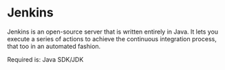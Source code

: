 # Jenkins

Jenkins is an open-source server that is written entirely in Java. It lets you execute a series of actions to achieve the continuous integration process, that too in an automated fashion.

Required is: Java SDK/JDK